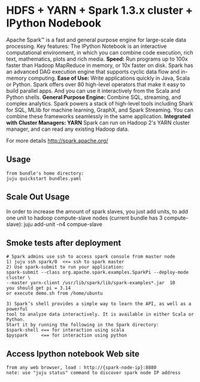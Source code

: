 # HDFS + YARN + Spark 1.3.x cluster + IPython Nodebook
Apache Spark™ is a fast and general purpose engine for large-scale data processing.
Key features:
The IPython Notebook is an interactive computational environment, in which you
can combine code execution, rich text, mathematics, plots and rich media.
**Speed:**
Run programs up to 100x faster than Hadoop MapReduce in memory, or 10x faster on disk.
Spark has an advanced DAG execution engine that supports cyclic data flow and in-memory computing.
**Ease of Use:**
Write applications quickly in Java, Scala or Python.
Spark offers over 80 high-level operators that make it easy to build parallel apps.
And you can use it interactively from the Scala and Python shells.
**General Purpose Engine:**
Combine SQL, streaming, and complex analytics.
Spark powers a stack of high-level tools including Shark for SQL, MLlib for 
machine learning, GraphX, and Spark Streaming. You can combine these frameworks 
seamlessly in the same application.
**Integrated with Cluster Managers: YARN**
Spark can run on Hadoop 2's YARN cluster manager, and can read any existing Hadoop data.

 
For more details <http://spark.apache.org/>
## Usage 
    from bundle's home directory:
    juju quickstart bundles.yaml

## Scale Out Usage

In order to increase the amount of spark slaves, you just add units, to add one 
unit to hadoop compute-slave nodes (current bundle has 3 compute-slave):
    juju add-unit -n4 compue-slave
    
## Smoke tests after deployment 
    # Spark admins use ssh to access spark console from master node
    1) juju ssh spark/0  <<= ssh to spark master
    2) Use spark-submit to run your application:
    spark-submit --class org.apache.spark.examples.SparkPi --deploy-mode cluster \
    --master yarn-client /usr/lib/spark/lib/spark-examples*.jar  10
    you should get pi = 3.14
    or execute demo.sh from /home/ubuntu
    
    3) Spark’s shell provides a simple way to learn the API, as well as a powerful 
    tool to analyze data interactively. It is available in either Scala or Python. 
    Start it by running the following in the Spark directory:
    $spark-shell <== for interaction using scala 
    $pyspark     <== for interaction using python
## Access Ipython notebook Web site
    from any web browser, load : http://{spark-node-ip}:8880
    note: use "juju status" command to discover spark node IP address
    
